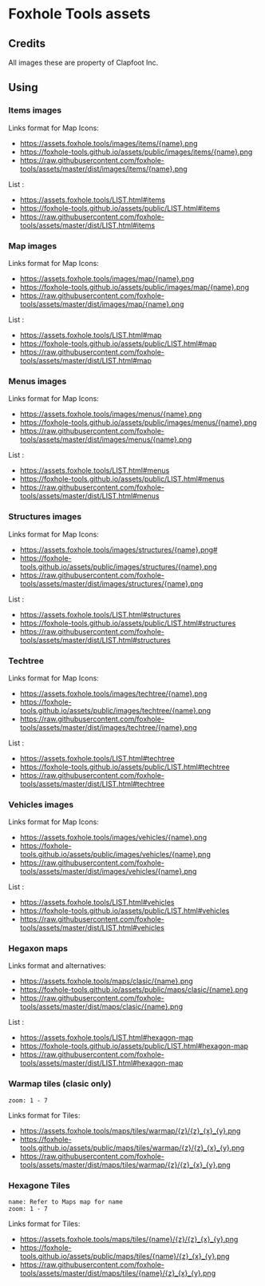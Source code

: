 # Foxhole Tools assets

## Credits
All images these are property of Clapfoot Inc.

## Using

### Items images

Links format for Map Icons:
- https://assets.foxhole.tools/images/items/{name}.png
- https://foxhole-tools.github.io/assets/public/images/items/{name}.png
- https://raw.githubusercontent.com/foxhole-tools/assets/master/dist/images/items/{name}.png

List :
- https://assets.foxhole.tools/LIST.html#items
- https://foxhole-tools.github.io/assets/public/LIST.html#items
- https://raw.githubusercontent.com/foxhole-tools/assets/master/dist/LIST.html#items

### Map images

Links format for Map Icons:
- https://assets.foxhole.tools/images/map/{name}.png
- https://foxhole-tools.github.io/assets/public/images/map/{name}.png
- https://raw.githubusercontent.com/foxhole-tools/assets/master/dist/images/map/{name}.png

List :
- https://assets.foxhole.tools/LIST.html#map
- https://foxhole-tools.github.io/assets/public/LIST.html#map
- https://raw.githubusercontent.com/foxhole-tools/assets/master/dist/LIST.html#map

### Menus images

Links format for Map Icons:
- https://assets.foxhole.tools/images/menus/{name}.png
- https://foxhole-tools.github.io/assets/public/images/menus/{name}.png
- https://raw.githubusercontent.com/foxhole-tools/assets/master/dist/images/menus/{name}.png

List :
- https://assets.foxhole.tools/LIST.html#menus
- https://foxhole-tools.github.io/assets/public/LIST.html#menus
- https://raw.githubusercontent.com/foxhole-tools/assets/master/dist/LIST.html#menus

### Structures images

Links format for Map Icons:
- https://assets.foxhole.tools/images/structures/{name}.png#
- https://foxhole-tools.github.io/assets/public/images/structures/{name}.png
- https://raw.githubusercontent.com/foxhole-tools/assets/master/dist/images/structures/{name}.png

List :
- https://assets.foxhole.tools/LIST.html#structures
- https://foxhole-tools.github.io/assets/public/LIST.html#structures
- https://raw.githubusercontent.com/foxhole-tools/assets/master/dist/LIST.html#structures

### Techtree

Links format for Map Icons:
- https://assets.foxhole.tools/images/techtree/{name}.png
- https://foxhole-tools.github.io/assets/public/images/techtree/{name}.png
- https://raw.githubusercontent.com/foxhole-tools/assets/master/dist/images/techtree/{name}.png

List :
- https://assets.foxhole.tools/LIST.html#techtree
- https://foxhole-tools.github.io/assets/public/LIST.html#techtree
- https://raw.githubusercontent.com/foxhole-tools/assets/master/dist/LIST.html#techtree

### Vehicles images

Links format for Map Icons:
- https://assets.foxhole.tools/images/vehicles/{name}.png
- https://foxhole-tools.github.io/assets/public/images/vehicles/{name}.png
- https://raw.githubusercontent.com/foxhole-tools/assets/master/dist/images/vehicles/{name}.png

List :
- https://assets.foxhole.tools/LIST.html#vehicles
- https://foxhole-tools.github.io/assets/public/LIST.html#vehicles
- https://raw.githubusercontent.com/foxhole-tools/assets/master/dist/LIST.html#vehicles

### Hegaxon maps

Links format and alternatives:
- https://assets.foxhole.tools/maps/clasic/{name}.png
- https://foxhole-tools.github.io/assets/public/maps/clasic/{name}.png
- https://raw.githubusercontent.com/foxhole-tools/assets/master/dist/maps/clasic/{name}.png

List :
- https://assets.foxhole.tools/LIST.html#hexagon-map
- https://foxhole-tools.github.io/assets/public/LIST.html#hexagon-map
- https://raw.githubusercontent.com/foxhole-tools/assets/master/dist/LIST.html#hexagon-map


### Warmap tiles (clasic only)

```
zoom: 1 - 7
```

Links format for Tiles:
- https://assets.foxhole.tools/maps/tiles/warmap/{z}/{z}_{x}_{y}.png
- https://foxhole-tools.github.io/assets/public/maps/tiles/warmap/{z}/{z}_{x}_{y}.png
- https://raw.githubusercontent.com/foxhole-tools/assets/master/dist/maps/tiles/warmap/{z}/{z}_{x}_{y}.png

### Hexagone Tiles

```
name: Refer to Maps map for name
zoom: 1 - 7
```

Links format for Tiles:
- https://assets.foxhole.tools/maps/tiles/{name}/{z}/{z}_{x}_{y}.png
- https://foxhole-tools.github.io/assets/public/maps/tiles/{name}/{z}_{x}_{y}.png
- https://raw.githubusercontent.com/foxhole-tools/assets/master/dist/maps/tiles/{name}/{z}_{x}_{y}.png

